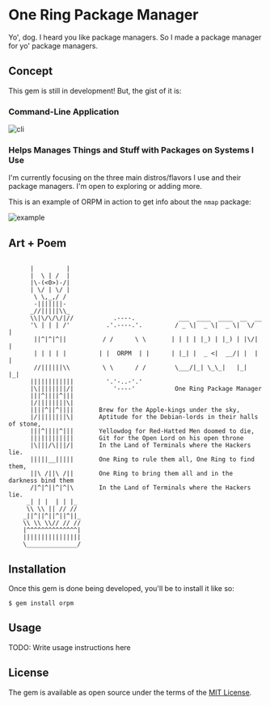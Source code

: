 # One Ring Package Manager

Yo', dog. I heard you like package managers. So I made a package manager for yo' package managers.

## Concept

This gem is still in development! But, the gist of it is:

### Command-Line Application

![cli](http://i.imgur.com/rV7FvVk.png)

### Helps Manages Things and Stuff with Packages on Systems I Use

I'm currently focusing on the three main distros/flavors I use and their package managers. I'm open to exploring or adding more.

This is an example of ORPM in action to get info about the `nmap` package: 

![example](http://i.imgur.com/gHHvz6g.png)

## Art + Poem

```

      |         |
      |  \ | /  |
      |\-(<0>)-/|
      | \/ | \/ |
       \ \,_,/ /
       -|||||||-
      _//|||||\\_
      \\|\/\/\/|//           .----.            ___  ____  ____  __  __
      '\ | | | /'          .'.----.'.         / _ \|  _ \|  _ \|  \/  |
       ||^|^|^||          / /      \ \       | | | | |_) | |_) | |\/| |
       | | | | |         | |  ORPM  | |      | |_| |  _ <|  __/| |  | |
       //||||||\\         \ \      / /        \___/|_| \_\_|   |_|  |_|
      ||||||||||||         '.'-..-'.'
      |\||||||||/|           '----'           One Ring Package Manager
      |||^||||^|||
      |/||||||||\|
      ||||^||^||||       Brew for the Apple-kings under the sky,
      |/||||||||\|       Aptitude for the Debian-lords in their halls of stone,
      |||^||||^|||       Yellowdog for Red-Hatted Men doomed to die,
      ||||||||||||       Git for the Open Lord on his open throne
      |\|||/\|||/|       In the Land of Terminals where the Hackers lie.
      |||||__|||||       One Ring to rule them all, One Ring to find them,
      ||\ /||\ /||       One Ring to bring them all and in the darkness bind them
      /|^|^||^|^|\       In the Land of Terminals where the Hackers lie.
     _| | |  | | |_
     \\ \\ || // //
    _||^||^||^||^||_
    \\ \\ \\// // //
    |^^^^^^^^^^^^^^|
    ||||||||||||||||
    \______________/

```

## Installation

Once this gem is done being developed, you'll be to install it like so:

    $ gem install orpm

## Usage

TODO: Write usage instructions here

## License

The gem is available as open source under the terms of the [MIT License](http://opensource.org/licenses/MIT).

